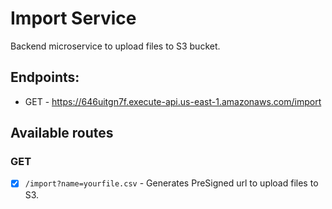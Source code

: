 # Import Service
Backend microservice to upload files to S3 bucket.

## Endpoints:
  - GET - https://646uitgn7f.execute-api.us-east-1.amazonaws.com/import


## Available routes

### GET
- [x] `/import?name=yourfile.csv` - Generates PreSigned url to upload files to S3.

